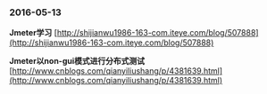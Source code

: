 ### 2016-05-13
**Jmeter学习**	[http://shijianwu1986-163-com.iteye.com/blog/507888](http://shijianwu1986-163-com.iteye.com/blog/507888)

**Jmeter以non-gui模式进行分布式测试**	[http://www.cnblogs.com/qianyiliushang/p/4381639.html](http://www.cnblogs.com/qianyiliushang/p/4381639.html)
